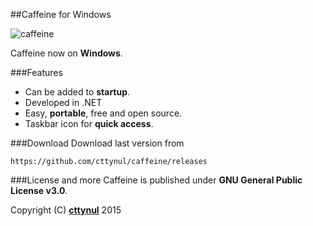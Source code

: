 ##Caffeine for Windows

![caffeine](https://i.imgur.com/fqRbENR.png)

Caffeine now on **Windows**.

###Features
- Can be added to **startup**.
- Developed in .NET
- Easy, **portable**, free and open source.
- Taskbar icon for **quick access**.

###Download
Download last version from 
```
https://github.com/cttynul/caffeine/releases
```

###License and more
Caffeine is published under **GNU General Public License v3.0**.

Copyright (C) [**cttynul**](https://github.com/cttynul) 2015
